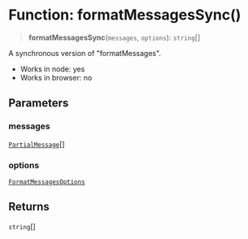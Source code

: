 # Function: formatMessagesSync()

> **formatMessagesSync**(`messages`, `options`): `string`[]

A synchronous version of "formatMessages".

- Works in node: yes
- Works in browser: no

## Parameters

### messages

[`PartialMessage`](../interfaces/PartialMessage.md)[]

### options

[`FormatMessagesOptions`](../interfaces/FormatMessagesOptions.md)

## Returns

`string`[]
